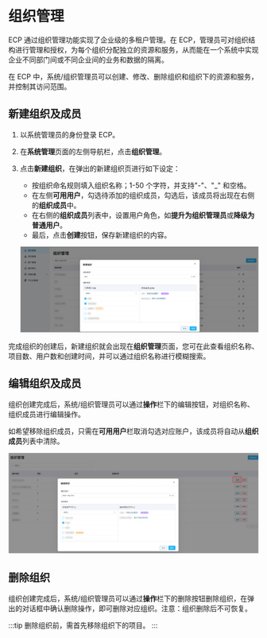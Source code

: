 # 组织管理

ECP 通过组织管理功能实现了企业级的多租户管理。在 ECP，管理员可对组织结构进行管理和授权，为每个组织分配独立的资源和服务，从而能在一个系统中实现企业不同部门间或不同企业间的业务和数据的隔离。

在 ECP 中，系统/组织管理员可以创建、修改、删除组织和组织下的资源和服务，并控制其访问范围。  


## 新建组织及成员

1. 以系统管理员的身份登录 ECP。

2. 在**系统管理**页面的左侧导航栏，点击**组织管理**。

3. 点击**新建组织**，在弹出的新建组织页进行如下设定：

   - 按组织命名规则填入组织名称；1-50 个字符，并支持"-"、"_" 和空格。
   - 在左侧**可用用户**，勾选待添加的组织成员，勾选后，该成员将出现在右侧的**组织成员**中。
   - 在右侧的**组织成员**列表中，设置用户角色，如**提升为组织管理员**或**降级为普通用户**。
   - 最后，点击**创建**按钮，保存新建组织的内容。

   ![add org](./_assets/org-new.png)

完成组织的创建后，新建组织就会出现在**组织管理**页面，您可在此查看组织名称、项目数、用户数和创建时间，并可以通过组织名称进行模糊搜索。

## 编辑组织及成员

组织创建完成后，系统/组织管理员可以通过**操作**栏下的编辑按钮，对组织名称、组织成员进行编辑操作。

如希望移除组织成员，只需在**可用用户**栏取消勾选对应账户，该成员将自动从**组织成员**列表中清除。

![org-edit](./_assets/manager-org-edit.png)




## 删除组织

组织创建完成后，系统/组织管理员可以通过**操作**栏下的删除按钮删除组织，在弹出的对话框中确认删除操作，即可删除对应组织。注意：组织删除后不可恢复。

:::tip
删除组织前，需首先移除组织下的项目。
:::
